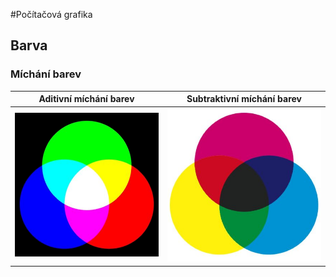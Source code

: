 #Počítačová grafika

## Barva
### Míchání barev
Aditivní míchání barev | Subtraktivní míchání barev
:-------------------------:|:-------------------------:
![Aditivní míchání barev](images/aditivni-michani-barev.png)  | ![Subtraktivní míchání barev](images/subtraktivni-michani-barev.png)
